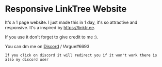 # Responsive LinkTree Website 

It's a 1 page website. I just made this in 1 day, it's so attractive and responsive.
It's a inspired by https://linktr.ee.

If you use it don't forget to give credit to me :).

You can dm me on [Discord](https://discordapp.com/users/842978764690030593) / !Argue#6693 

`If you click on discord it will redirect you if it won't work there is also my discord user`
